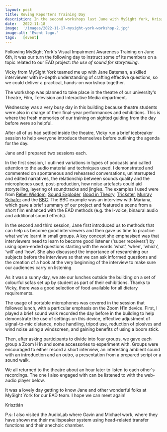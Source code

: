 ```yaml
---
layout: post
title: Roving Reporters Training Day
description: In the second workshops last June with MySight York, Krisztian teamed up with Jane Bateman to introduce the basics of interviewing, creating podcasts and using a portable microphone to a group of young visually impaired participants. 
date:   2022-11-18
image:  '/images/2022-11-17-mysight-york-workshop-2.jpg'
image-alt: 'Event logo.'
tags:   [event]
---
```


Following MySight York's Visual Impairment Awareness Training on June 6th, it was our turn the following day to instruct some of its members on a topic related to our EAD project: *the use of sound for storytelling*.

Vicky from MySight York teamed me up with Jane Bateman, a skilled interviewer with in-depth understanding of crafting effective questions, so we could deliver a practical, hands-on workshop together.

The workshop was planned to take place in the theatre of our university's Theatre, Film, Television and Interactive Media department. 

Wednesday was a very busy day in this building because theatre students were also in charge of their final-year performances and exhibitions. This is where the fresh memories of our training on sighted guiding from the day before were so helpful.

After all of us had settled inside the theatre, Vicky run a brief icebreaker session to help everyone introduce themselves before outlining the agenda for the day. 

Jane and I prepared two sessions each.

In the first session, I outlined variations in types of podcasts and called attention to the audio material and techniques used. I demonstrated and commented on spontaneous and rehearsed conversations, uninterrupted and edited narratives, the relationship between sounds quality and the microphones used, post-production, how noise artefacts could aid storytelling, layering of soundtracks and jingles. The examples I used were from [Rebel Wisdom](https://youtu.be/vpLAcewRBSE), [Sound Exploder](https://songexploder.net/steve-reich), [Good in Theory](https://goodintheorypod.com/episodes/socraticfamilyvalues), [Trickster](https://tricksterpodcast.com/), [Murray Schafer](https://youtu.be/rOlxuXHWfHw) and the [BBC](https://www.bbc.co.uk/programmes/m0015vcw). The BBC example was an interview with Mariana, which gave a brief summary of our project and featured a scene from a short film enhanced with the EAD methods (e.g. the I-voice, binaural audio and additional sound effects).

In the second and third session, Jane first introduced us to methods that can help us become good interviewers and then gave us time to practice what we’ve learnt in small groups. A key concept she emphasised was that interviewers need to learn to become good listener (‘super receivers’) by using open-ended questions starting with the words ‘what’, ‘when’, ‘which’, ‘will’ and ‘how’. She also discussed the importance of researching our subjects before the interviews so that we can ask informed questions and the creation of a hook at the very beginning of the interview to make sure our audiences carry on listening.
 
As it was a sunny day, we ate our lunches outside the building on a set of colourful sofas set up by student as part of their exhibitions. Thanks to Vicky, there was a good selection of food available for all dietary requirements.

The usage of portable microphones was covered in the session that followed lunch, with a particular emphasis on the Zoom H1n device. First, I played a brief sound walk recorded the day before in the building to help demonstrate the use of settings on this device, effective adjustment of signal-to-mic distance, noise handling, tripod use, reduction of plosives and wind noise using a windscreen, and gaining benefits of using a boom stick.

Then, after asking participants to divide into four groups, we gave each group a Zoom H1n and some accessories to experiment with. Groups were encouraged to either record a short interview, an interesting ambient sound with an introduction and an outro, a presentation from a prepared script or a sound walk.

We all returned to the theatre about an hour later to listen to each other's recordings. The one I also engaged with can be listened to with the web-audio player below.

It was a lovely day getting to know Jane and other wonderful folks at MySight York for our EAD team. I hope we can meet again!

Krisztián

P.s: I also visited the AudioLab where Gavin and Michael work, where they have shown me their mulitspeaker system using head-related transfer functions and their anechoic chamber. 

